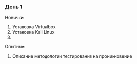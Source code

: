 ### День 1
Новички:
1. Установка Virtualbox
2. Установка Kali Linux
3. 

Опытные:
1. Описание методологии тестирования на проникновение